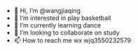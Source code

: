 - 👋 Hi, I’m @wangjiaqing
- 👀 I’m interested in play basketball
- 🌱 I’m currently learning dance
- 💞️ I’m looking to collaborate on study
- 📫 How to reach me wx wjq3550232579

<!---
LSJ13666/LSJ13666 is a ✨ special ✨ repository because its `README.md` (this file) appears on your GitHub profile.
You can click the Preview link to take a look at your changes.
--->
